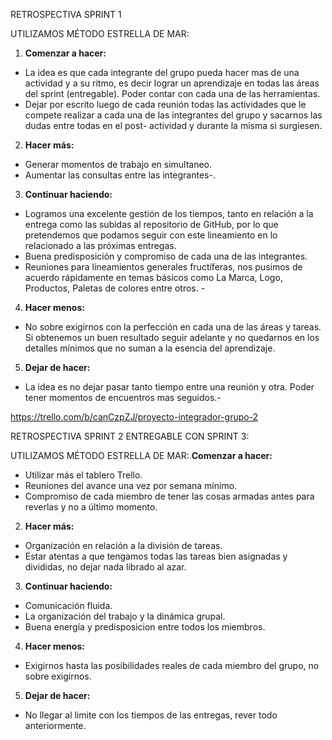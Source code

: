 RETROSPECTIVA SPRINT 1

UTILIZAMOS MÉTODO ESTRELLA DE MAR:

1.	**Comenzar a hacer:**
- La idea es que cada integrante del grupo pueda hacer mas de una actividad y a su ritmo, es decir lograr un aprendizaje en todas las áreas del sprint (entregable). Poder contar con cada una de las herramientas. 
- Dejar por escrito luego de cada reunión todas las actividades que le compete realizar a cada una de las integrantes del grupo y sacarnos las dudas entre todas en el post- actividad y durante la misma si surgiesen.

2.	**Hacer más:**
- Generar momentos de trabajo en simultaneo.
- Aumentar las consultas entre las integrantes-.

3.	**Continuar haciendo:**
- Logramos una excelente gestión de los tiempos, tanto en relación a la entrega como las subidas al repositorio de GitHub, por lo que pretendemos que podamos seguir con este lineamiento en lo relacionado a las próximas entregas.
- Buena predisposición y compromiso de cada una de las integrantes. 
- Reuniones para lineamientos generales fructíferas, nos pusimos de acuerdo rápidamente en temas básicos como La Marca, Logo, Productos, Paletas de colores entre otros. -

4.	**Hacer menos:**
- No sobre exigirnos con la perfección en cada una de las áreas y tareas. Si obtenemos un buen resultado seguir adelante y no quedarnos en los detalles mínimos que no suman a la esencia del aprendizaje.

5. **Dejar de hacer:**
- La idea es no dejar pasar tanto tiempo entre una reunión y otra. Poder tener momentos de encuentros mas seguidos.-     

https://trello.com/b/canCzpZJ/proyecto-integrador-grupo-2


RETROSPECTIVA SPRINT 2 ENTREGABLE CON SPRINT 3:

UTILIZAMOS MÉTODO ESTRELLA DE MAR:
**Comenzar a hacer:**
- Utilizar más el tablero Trello.
- Reuniones del avance una vez por semana mínimo.
- Compromiso de cada miembro de tener las cosas armadas antes para reverlas y no a último momento.


2.	**Hacer más:**
- Organización en relación a la división de tareas.
- Estar atentas a que tengamos todas las tareas bien asignadas y divididas, no dejar nada librado al azar.

3.	**Continuar haciendo:**
- Comunicación fluida.
- La organización del trabajo y la dinámica grupal.
- Buena energía y predisposicion entre todos los miembros.

4.	**Hacer menos:**
- Exigirnos hasta las posibilidades reales de cada miembro del grupo, no sobre exigirnos.

5. **Dejar de hacer:**
- No llegar al limite con los tiempos de las entregas, rever todo anteriormente.
